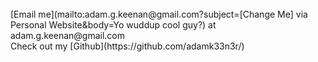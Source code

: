 <br/>
[Email me](mailto:adam.g.keenan@gmail.com?subject=[Change Me] via Personal Website&body=Yo wuddup cool guy?) at adam.g.keenan@gmail.com
<br/>
Check out my [Github](https://github.com/adamk33n3r/)
